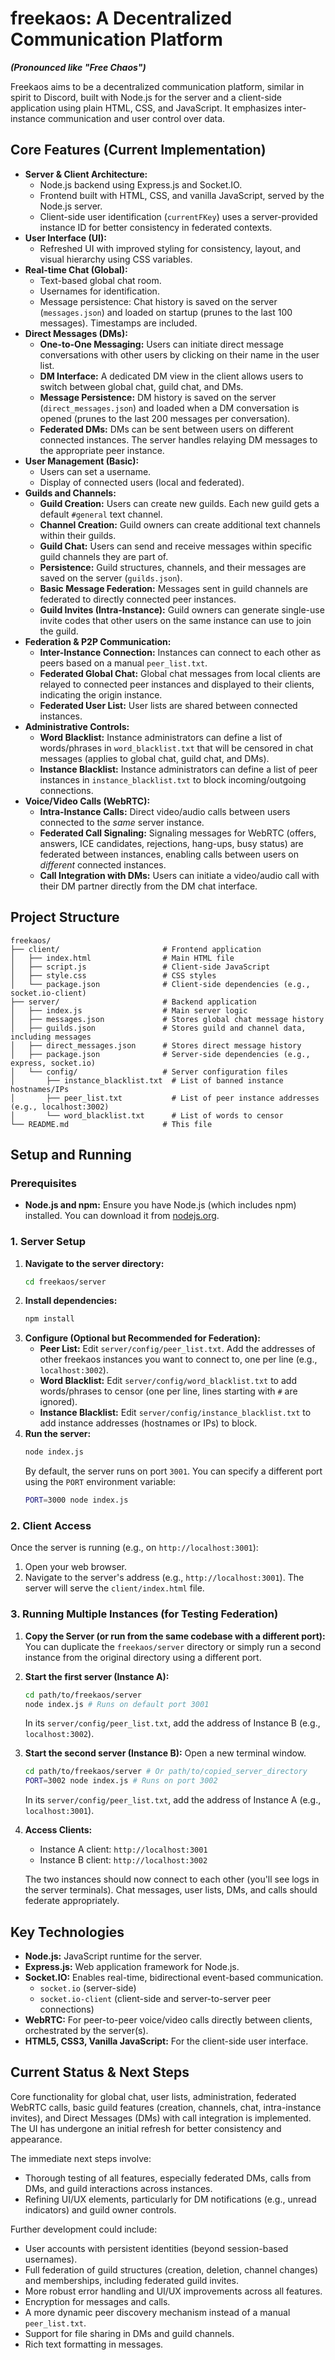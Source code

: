 # freekaos: A Decentralized Communication Platform
***(Pronounced like "Free Chaos")***

Freekaos aims to be a decentralized communication platform, similar in spirit to Discord, built with Node.js for the server and a client-side application using plain HTML, CSS, and JavaScript. It emphasizes inter-instance communication and user control over data.

## Core Features (Current Implementation)

*   **Server & Client Architecture:**
    *   Node.js backend using Express.js and Socket.IO.
    *   Frontend built with HTML, CSS, and vanilla JavaScript, served by the Node.js server.
    *   Client-side user identification (`currentFKey`) uses a server-provided instance ID for better consistency in federated contexts.
*   **User Interface (UI):**
    *   Refreshed UI with improved styling for consistency, layout, and visual hierarchy using CSS variables.
*   **Real-time Chat (Global):**
    *   Text-based global chat room.
    *   Usernames for identification.
    *   Message persistence: Chat history is saved on the server (`messages.json`) and loaded on startup (prunes to the last 100 messages). Timestamps are included.
*   **Direct Messages (DMs):**
    *   **One-to-One Messaging:** Users can initiate direct message conversations with other users by clicking on their name in the user list.
    *   **DM Interface:** A dedicated DM view in the client allows users to switch between global chat, guild chat, and DMs.
    *   **Message Persistence:** DM history is saved on the server (`direct_messages.json`) and loaded when a DM conversation is opened (prunes to the last 200 messages per conversation).
    *   **Federated DMs:** DMs can be sent between users on different connected instances. The server handles relaying DM messages to the appropriate peer instance.
*   **User Management (Basic):**
    *   Users can set a username.
    *   Display of connected users (local and federated).
*   **Guilds and Channels:**
    *   **Guild Creation:** Users can create new guilds. Each new guild gets a default `#general` text channel.
    *   **Channel Creation:** Guild owners can create additional text channels within their guilds.
    *   **Guild Chat:** Users can send and receive messages within specific guild channels they are part of.
    *   **Persistence:** Guild structures, channels, and their messages are saved on the server (`guilds.json`).
    *   **Basic Message Federation:** Messages sent in guild channels are federated to directly connected peer instances.
    *   **Guild Invites (Intra-Instance):** Guild owners can generate single-use invite codes that other users on the same instance can use to join the guild.
*   **Federation & P2P Communication:**
    *   **Inter-Instance Connection:** Instances can connect to each other as peers based on a manual `peer_list.txt`.
    *   **Federated Global Chat:** Global chat messages from local clients are relayed to connected peer instances and displayed to their clients, indicating the origin instance.
    *   **Federated User List:** User lists are shared between connected instances.
*   **Administrative Controls:**
    *   **Word Blacklist:** Instance administrators can define a list of words/phrases in `word_blacklist.txt` that will be censored in chat messages (applies to global chat, guild chat, and DMs).
    *   **Instance Blacklist:** Instance administrators can define a list of peer instances in `instance_blacklist.txt` to block incoming/outgoing connections.
*   **Voice/Video Calls (WebRTC):**
    *   **Intra-Instance Calls:** Direct video/audio calls between users connected to the *same* server instance.
    *   **Federated Call Signaling:** Signaling messages for WebRTC (offers, answers, ICE candidates, rejections, hang-ups, busy status) are federated between instances, enabling calls between users on *different* connected instances.
    *   **Call Integration with DMs:** Users can initiate a video/audio call with their DM partner directly from the DM chat interface.

## Project Structure

```
freekaos/
├── client/                       # Frontend application
│   ├── index.html                # Main HTML file
│   ├── script.js                 # Client-side JavaScript
│   ├── style.css                 # CSS styles
│   └── package.json              # Client-side dependencies (e.g., socket.io-client)
├── server/                       # Backend application
│   ├── index.js                  # Main server logic
│   ├── messages.json             # Stores global chat message history
│   ├── guilds.json               # Stores guild and channel data, including messages
│   ├── direct_messages.json      # Stores direct message history
│   ├── package.json              # Server-side dependencies (e.g., express, socket.io)
│   └── config/                   # Server configuration files
│       ├── instance_blacklist.txt  # List of banned instance hostnames/IPs
│       ├── peer_list.txt           # List of peer instance addresses (e.g., localhost:3002)
│       └── word_blacklist.txt      # List of words to censor
└── README.md                     # This file
```

## Setup and Running

### Prerequisites

*   **Node.js and npm:** Ensure you have Node.js (which includes npm) installed. You can download it from [nodejs.org](https://nodejs.org/).

### 1. Server Setup

1.  **Navigate to the server directory:**
    ```bash
    cd freekaos/server
    ```
2.  **Install dependencies:**
    ```bash
    npm install
    ```
3.  **Configure (Optional but Recommended for Federation):**
    *   **Peer List:** Edit `server/config/peer_list.txt`. Add the addresses of other freekaos instances you want to connect to, one per line (e.g., `localhost:3002`).
    *   **Word Blacklist:** Edit `server/config/word_blacklist.txt` to add words/phrases to censor (one per line, lines starting with `#` are ignored).
    *   **Instance Blacklist:** Edit `server/config/instance_blacklist.txt` to add instance addresses (hostnames or IPs) to block.
4.  **Run the server:**
    ```bash
    node index.js
    ```
    By default, the server runs on port `3001`. You can specify a different port using the `PORT` environment variable:
    ```bash
    PORT=3000 node index.js
    ```

### 2. Client Access

Once the server is running (e.g., on `http://localhost:3001`):

1.  Open your web browser.
2.  Navigate to the server's address (e.g., `http://localhost:3001`). The server will serve the `client/index.html` file.

### 3. Running Multiple Instances (for Testing Federation)

1.  **Copy the Server (or run from the same codebase with a different port):**
    You can duplicate the `freekaos/server` directory or simply run a second instance from the original directory using a different port.
2.  **Start the first server (Instance A):**
    ```bash
    cd path/to/freekaos/server
    node index.js # Runs on default port 3001
    ```
    In its `server/config/peer_list.txt`, add the address of Instance B (e.g., `localhost:3002`).
3.  **Start the second server (Instance B):**
    Open a new terminal window.
    ```bash
    cd path/to/freekaos/server # Or path/to/copied_server_directory
    PORT=3002 node index.js # Runs on port 3002
    ```
    In its `server/config/peer_list.txt`, add the address of Instance A (e.g., `localhost:3001`).
4.  **Access Clients:**
    *   Instance A client: `http://localhost:3001`
    *   Instance B client: `http://localhost:3002`

    The two instances should now connect to each other (you'll see logs in the server terminals). Chat messages, user lists, DMs, and calls should federate appropriately.

## Key Technologies

*   **Node.js:** JavaScript runtime for the server.
*   **Express.js:** Web application framework for Node.js.
*   **Socket.IO:** Enables real-time, bidirectional event-based communication.
    *   `socket.io` (server-side)
    *   `socket.io-client` (client-side and server-to-server peer connections)
*   **WebRTC:** For peer-to-peer voice/video calls directly between clients, orchestrated by the server(s).
*   **HTML5, CSS3, Vanilla JavaScript:** For the client-side user interface.

## Current Status & Next Steps

Core functionality for global chat, user lists, administration, federated WebRTC calls, basic guild features (creation, channels, chat, intra-instance invites), and Direct Messages (DMs) with call integration is implemented. The UI has undergone an initial refresh for better consistency and appearance.

The immediate next steps involve:
*   Thorough testing of all features, especially federated DMs, calls from DMs, and guild interactions across instances.
*   Refining UI/UX elements, particularly for DM notifications (e.g., unread indicators) and guild owner controls.

Further development could include:
*   User accounts with persistent identities (beyond session-based usernames).
*   Full federation of guild structures (creation, deletion, channel changes) and memberships, including federated guild invites.
*   More robust error handling and UI/UX improvements across all features.
*   Encryption for messages and calls.
*   A more dynamic peer discovery mechanism instead of a manual `peer_list.txt`.
*   Support for file sharing in DMs and guild channels.
*   Rich text formatting in messages. 